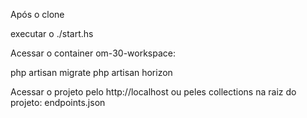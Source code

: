 Após o clone

executar o ./start.hs

Acessar o container om-30-workspace:

php artisan migrate
php artisan horizon

Acessar o projeto pelo http://localhost
ou peles collections na raiz do projeto: endpoints.json
